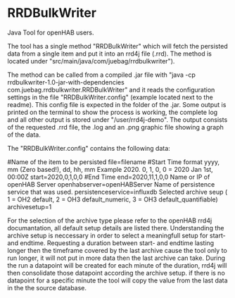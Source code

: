 RRDBulkWriter
=====

Java Tool for openHAB users.

The tool has a single method "RRDBulkWriter" which will fetch the persisted data from a single item and put it into an rrd4j file (.rrd).
The method is located under "src/main/java/com/juebag/rrdbulkwriter").

The method can be called from a compiled .jar file with "java -cp rrdbulkwriter-1.0-jar-with-dependencies com.juebag.rrdbulkwriter.RRDBulkWriter" and it reads the configuration settings in the file "RRDBulkWriter.config" (example located next to the readme). 
This config file is expected in the folder of the .jar.
Some output is printed on the terminal to show the process is working, the complete log and all other output is stored under "/user/rrd4j-demo".
The output consists of the requested <itemname>.rrd file, the <itemname>.log and an <itemname>.png graphic file showing a graph of the data.

The "RRDBulkWriter.config" contains the following data:

#Name of the item to be persisted
file=filename
#Start Time format yyyy, mm (Zero based!), dd, hh, mm  Example 2020. 0, 1, 0, 0 = 2020 Jan 1st, 00:00Z
start=2020,0,1,0,0
#End Time
end=2020,11,1,0,0
Name or IP of openHAB Server
openhabserver=openHABServer
Name of persistence service that was used.
persistenceservice=influxdb
Selected archive seup ( 1 = OH2 default, 2 = OH3 default_numeric, 3 = OH3 default_quantifiable)
archivesetup=1

For the selection of the archive type please refer to the openHAB rrd4j documantation, all default setup details are listed there.
Understanding the archive setup is neccessary in order to select a meaningfull setup for start- and endtime. 
Requesting a duration between start- and endtime lasting longer then the timeframe covered by the last archive cause the tool only to run longer, it will not put in more data then the last archive can take.
During the run a datapoint will be created for each minute of the duration, rrd4j will then consolidate those datapoint according the archive setup. if there is no datapoint for a specific minute the tool will copy the value from the last data in the the source database.


